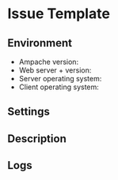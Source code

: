 # Issue Template

<!--
1. Before posting any issue, please try to reproduce with latest `develop` branch.
2. No issue will be considered unless it can be confirmed on the `develop` branch.
-->

## Environment

* Ampache version:
* Web server + version:
* Server operating system:
* Client operating system:

## Settings

<!-- Put here a description of your settings or attach ampache.cfg.php after removing sensitive information (server host, database connection...) -->

## Description

<!-- Put here the bug/feature description and how to reproduce/integrate it. -->

## Logs

<!-- [Ampache logs](https://github.com/ampache/ampache/wiki/Troubleshooting#enable-logging) and web server access/error logs in attached files. Please also add client application logs if appropriate. -->
